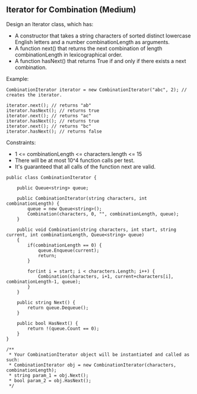 ## Iterator for Combination (Medium)

Design an Iterator class, which has:

* A constructor that takes a string characters of sorted distinct lowercase English letters and a number combinationLength as arguments.
* A function next() that returns the next combination of length combinationLength in lexicographical order.
* A function hasNext() that returns True if and only if there exists a next combination.
 

Example:
```
CombinationIterator iterator = new CombinationIterator("abc", 2); // creates the iterator.

iterator.next(); // returns "ab"
iterator.hasNext(); // returns true
iterator.next(); // returns "ac"
iterator.hasNext(); // returns true
iterator.next(); // returns "bc"
iterator.hasNext(); // returns false
 ```

Constraints:

* 1 <= combinationLength <= characters.length <= 15
* There will be at most 10^4 function calls per test.
* It's guaranteed that all calls of the function next are valid.

```
public class CombinationIterator {

    public Queue<string> queue;
    
    public CombinationIterator(string characters, int combinationLength) {
        queue = new Queue<string>();
        Combination(characters, 0, "", combinationLength, queue);
    }
    
    public void Combination(string characters, int start, string current, int combinationLength, Queue<string> queue) 
    {
        if(combinationLength == 0) {
            queue.Enqueue(current);
            return;
        }
        
        for(int i = start; i < characters.Length; i++) {
            Combination(characters, i+1, current+characters[i], combinationLength-1, queue);
        }
    }
    
    public string Next() {
        return queue.Dequeue();
    }
    
    public bool HasNext() {
        return !(queue.Count == 0);
    }
}

/**
 * Your CombinationIterator object will be instantiated and called as such:
 * CombinationIterator obj = new CombinationIterator(characters, combinationLength);
 * string param_1 = obj.Next();
 * bool param_2 = obj.HasNext();
 */
```
